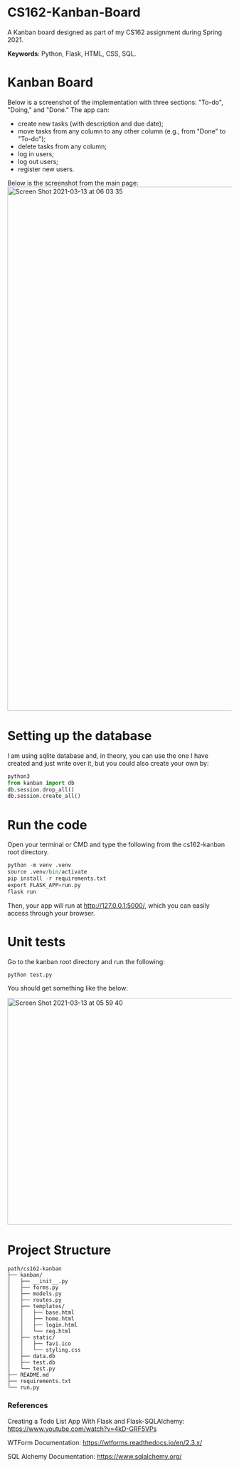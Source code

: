# CS162-Kanban-Board
A Kanban board designed as part of my CS162 assignment during Spring 2021. 

**Keywords**: Python, Flask, HTML, CSS, SQL. 


# Kanban Board
Below is a screenshot of the implementation with three sections: "To-do", "Doing," and "Done." The app can:
* create new tasks (with description and due date);
* move tasks from any column to any other column (e.g., from "Done" to "To-do");
* delete tasks from any column;
* log in users;
* log out users;
* register new users.

Below is the screenshot from the main page:
<img width="1175" alt="Screen Shot 2021-03-13 at 06 03 35" src="https://user-images.githubusercontent.com/47840436/111010834-daefaf80-83c1-11eb-9abd-d66cf8fdd12d.png">

# Setting up the database
I am using sqlite database and, in theory, you can use the one I have created and just write over it, but you could also create your own by:
```python
python3
from kanban import db
db.session.drop_all()
db.session.create_all()
```



# Run the code
Open your terminal or CMD and type the following from the cs162-kanban root directory.
```python
python -m venv .venv 
source .venv/bin/activate
pip install -r requirements.txt
export FLASK_APP=run.py
flask run
```

Then, your app will run at http://127.0.0.1:5000/, which you can easily access through your browser. 

# Unit tests
Go to the kanban root directory and run the following:
```python
python test.py
```

You should get something like the below:


<img width="508" alt="Screen Shot 2021-03-13 at 05 59 40" src="https://user-images.githubusercontent.com/47840436/111010637-4edd8800-83c1-11eb-8a56-75a0a9e13153.png">


# Project Structure

```
path/cs162-kanban
├── kanban/
│   ├── __init__.py
│   ├── forms.py
│   ├── models.py
│   ├── routes.py
│   ├── templates/
│   │   ├── base.html
│   │   ├── home.html
│   │   ├── login.html
│   │   └── reg.html
│   ├── static/
│   │   ├── favi.ico
│   │   └── styling.css
│   ├── data.db
│   ├── test.db
│   └── test.py
├── README.md
├── requirements.txt
└── run.py

```

### References
Creating a Todo List App With Flask and Flask-SQLAlchemy: https://www.youtube.com/watch?v=4kD-GRF5VPs

WTForm Documentation: https://wtforms.readthedocs.io/en/2.3.x/

SQL Alchemy Documentation: https://www.sqlalchemy.org/
